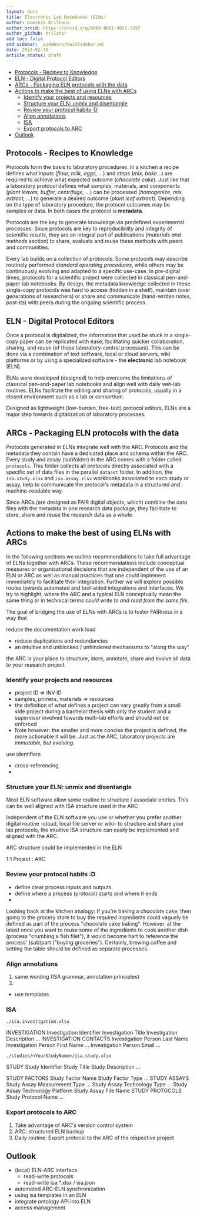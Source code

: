 ```yaml
---
layout: docs
title: Electronic Lab Notebooks (ELNs)
author: Dominik Brilhaus
author_orcid: https://orcid.org/0000-0001-9021-3197
author_github: brilator
add toc: false
add sidebar: _sidebars/mainSidebar.md
date: 2023-02-10
article_status: draft
---
```


- [Protocols - Recipes to Knowledge](#protocols---recipes-to-knowledge)
- [ELN - Digital Protocol Editors](#eln---digital-protocol-editors)
- [ARCs - Packaging ELN protocols with the data](#arcs---packaging-eln-protocols-with-the-data)
- [Actions to make the best of using ELNs with ARCs](#actions-to-make-the-best-of-using-elns-with-arcs)
  - [Identify your projects and resources](#identify-your-projects-and-resources)
  - [Structure your ELN: unmix and disentangle](#structure-your-eln-unmix-and-disentangle)
  - [Review your protocol habits :D](#review-your-protocol-habits-d)
  - [Align annotations](#align-annotations)
  - [ISA](#isa)
  - [Export protocols to ARC](#export-protocols-to-arc)
- [Outlook](#outlook)

## Protocols - Recipes to Knowledge

Protocols form the basis to laboratory procedures. In a kitchen a recipe defines what inputs (*flour, milk, eggs, ...*) and steps (*mix, bake...*) are required to achieve what expected outcome (*chocolate cake*). Just like that a laboratory protocol defines what samples, materials, and components (*plant leaves, buffer, centrifuge, ...*) can be processed (*homogenize, mix, extract, ...*) to generate a desired outcome (*plant leaf extract*). Depending on the type of laboratory procedure, the protocol outcomes may be samples or data. In both cases the protocol is **metadata**.

Protocols are the key to generate knowledge via predefined experimental processes. Since protocols are key to reproducibility and integrity of scientific results, they are an integral part of publications (*materials and methods* section) to share, evaluate and reuse these methods with peers and communities.

Every lab builds on a collection of protocols. Some protocols may describe routinely performed *standard operating procedures*, while others may be continuously evolving and adapted to a specific use-case. In pre-digital times, protocols for a scientific project were collected in classical pen-and-paper lab notebooks. By design, the metadata knowledge collected in these single-copy protocols was hard to access (hidden in a shelf), maintain (over generations of researchers) or share and communicate (hand-written notes, post-its) with peers during the ongoing scientific process. <!-- (unless published) -->

## ELN - Digital Protocol Editors

Once a protocol is digitalized, the information that used be stuck in a single-copy paper can be replicated with ease, facilitating quicker collaboration, sharing, and reuse (of those laboratory-central processes). This can be done via a combination of text software, local or cloud servers, wiki platforms or by using a specialized software - the **electronic** lab notebook (ELN).

ELNs were developed (designed) to help overcome the limitations of classical pen-and-paper lab notebooks and align well with daily wet-lab routines. ELNs facilitate the editing and sharing of protocols, usually in a closed environment such as a lab or consortium.

Designed as lightweight (low-burden, free-text) protocol editors, ELNs are a major step towards digitalization of laboratory processes.

## ARCs - Packaging ELN protocols with the data

Protocols generated in ELNs integrate well with the ARC. Protocols and the metadata they contain have a dedicated place and schema within the ARC. Every study and assay (subfolder) in the ARC comes with a folder called `protocols`. This folder collects all protocols directly associated with a specific set of data files in the parallel `dataset` folder. In addition, the `isa.study.xlsx` and `isa.assay.xlsx` workbooks associated to each study or assay, help to communicate the protocol's metadata in a structured and machine-readable way.

Since ARCs (are designed as FAIR digital objects, which) combine the data files with the metadata in one research data package, they facilitate to store, share and reuse the research data as a whole. <!-- rather than just the protocol // just the data without metadata  -->

## Actions to make the best of using ELNs with ARCs

In the following sections we outline recommendations to take full advantage of ELNs together with ARCs. These recommendations include conceptual measures or organisational decisions that are independent of the use of an ELN or ARC as well as manual practices that one could implement immediately to facilitate their integration. Further we will explore possible routes towards automated and tool-aided integrations and interfaces. We try to highlight, where the ARC and a typical ELN conceptually mean the same thing or in technical terms *could write to and read from the same file*.

The goal of bridging the use of ELNs with ARCs is to foster FAIRness in a way that 


reduce the documentation work load
- reduce duplications and redundancies
- an intuitive and unblocked / unhindered mechanisms to "along the way"


<!-- integration (Using an ELN with your ARC) -->
<!-- you can take to make pave the way towards ELN-ARC integration (Using an ELN with your ARC) -->


the ARC is your place to structure, store, annotate, share and evolve all data to your research project


### Identify your projects and resources

- project ID => INV ID
- samples, primers, materials => resources
- the definition of what defines a project can vary greatly from a small side project during a bachelor thesis with only the student and a supervisor involved towards multi-lab efforts and should not be enforced
- Note however: the smaller and more concise the project is defined, the more actionable it will be. Just as the ARC, laboratory projects are *immutable, but evolving*. 

use identifiers

- cross-referencing
- 

### Structure your ELN: unmix and disentangle

Most ELN software allow some routine to structure / associate entries.
This can be well aligned with ISA structure used in the ARC

Independent of the ELN software you use or whether you prefer another digital routine -cloud, local file server or wiki- to structure and share your lab protocols, the intuitive ISA structure can easily be implemented and aligned with the ARC.

ARC structure could be implemented in the ELN

1:1 Project : ARC


### Review your protocol habits :D 

- define clear process inputs and outputs
- define where a process (protocol) starts and where it ends
- 

Looking back at the kitchen analogy: If you're baking a chocolate cake, then going to the grocery store to buy the required ingredients could vaguely be defined as part of the process "chocolate cake baking". However, at the latest once you want to reuse some of the ingredients to cook another dish (process "crumbing a fish filet"), it would become hart to reference the process' (sub)part ("buying groceries"). Certainly, brewing coffee and setting the table should be defined as separate processes.


### Align annotations

1. same wording (ISA grammar, annotation principles)
2. 
- use templates


### ISA


`./isa.investigation.xlsx`

INVESTIGATION
Investigation Identifier
Investigation Title
Investigation Description
...
INVESTIGATION CONTACTS
Investigation Person Last Name
Investigation Person First Name
...
Investigation Person Email
...

`./studies/<YourStudyName>/isa.study.xlsx`

STUDY
Study Identifier
Study Title
Study Description
...

STUDY FACTORS
Study Factor Name
Study Factor Type
...
STUDY ASSAYS
Study Assay Measurement Type
...
Study Assay Technology Type
...
Study Assay Technology Platform
Study Assay File Name
STUDY PROTOCOLS
Study Protocol Name
...



### Export protocols to ARC

1. Take advantage of ARC's version control system
2. ARC: structured ELN backup
3. Daily routine: Export protocol to the ARC of the respective project

## Outlook

- (local) ELN-ARC interface
  - read-write protocols
  - read-write isa.*.xlsx / isa.json
- automated ARC-ELN synchronization
- using isa templates in an ELN
- integrate ontology API into ELN
- access management



<!-- 

Notes



1. Protocols: basis to lab procedures
2. Key to knowledge of a biological laboratory
3. Protocols = Metadata

4. Key to reproducibility and as such to a FAIR scientific process
  - mixed types of protocols
  - some routine, some continuously evolving
  - some protocols form the base to very central experiments and assays
  - Protocols are an integral part of publications (*materials and methods* section). Methods are shared with peers 
1. classical pen-and-paper lab note book
   1. metadata knowledge stuck in a single copy
   2. hard to access (hidden in a shelf)
   3. hard to maintain (over generations of researchers)
   4. hard to communicate adaptations (stickers, post-its, hand-written notes) -->

<!-- 

In protocols we document exactly how a planned lab process was followed for a dedicated set of samples.
While a well established method for RNA extraction may state that "between 20 and 30 mg" of a ground leaf shall be used as the starting material, we would denote that RNA was extracted from exactly "23.6 mg" of leaf material for one identifiable sample.
While the method may generally recommend five technical replicates, the protocol would associate the five replicates with information 


Definitions:

Method: how an experiment could be done (compare: recipe for baking a cake)
Protocol: how an experiment was done (used this type of flour, baked for 45 instead of 40 minutes)


the fact that the digitalized form of what used to be on **one** paper can now be replicated with ease facilitates quicker collaboration, sharing, and reuse of those central entities at least within 





Tools to edit and share protocols 

With the purpose of protocol editors 

1. the closed lab context
2. the exchange on laboratory protocols
3. ELNs d



- good tool to digitalize your protocols
- good protocol editor
- allows free / flexible editing of protocols
- sharing protocols with close surrounding / your lab
  - easy to reuse
- time stamping



<!-- Where is the bridge between ELNs and ARCs? (ELNs = Protocols = Metadata) -->